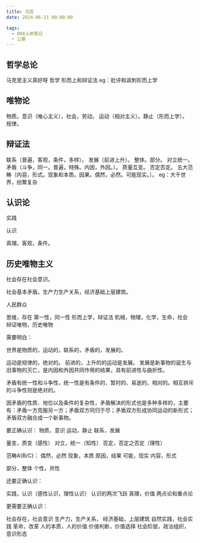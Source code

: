 ```yaml
---
title: 马哲
date: 2024-06-21 00:00:00

tags: 
  - 000上岸笔记
  - 公基
---
```

## 哲学总论
马克思主义真好呀
哲学
形而上和辩证法
eg：批评和讽刺形而上学
## 唯物论
物质。意识（唯心主义），社会，劳动。
运动（相对主义）。静止（形而上学）。
规律。
## 辩证法
联系（普遍，客观，条件，多样）。
发展（前进上升）。
整体。部分。
对立统一。矛盾（斗争，同一。普遍，特殊。内因，外因。）。
质量互变。
否定否定。
五大范畴（内容，形式。现象和本质。因果。偶然，必然。可能现实。）。
eg：大千世界，纷繁复杂

## 认识论

实践

认识

真理。客观，条件。

## 历史唯物主义

社会存在社会意识。

社会基本矛盾。生产力生产关系，经济基础上层建筑。

人民群众

思维，存在
第一性，同一性
形而上学，辩证法
机械，物理，化学，生命，社会
辩证唯物，历史唯物

需要明白：

世界是物质的，运动的，联系的，矛盾的，发展的。

运动是规律的，绝对的。
前进的，上升的的运动是发展。
发展是新事物的诞生与旧事物的灭亡，是内因和外因共同作用的结果，具有前进性与曲折性。

矛盾有统一性和斗争性，统一性是有条件的、暂时的、易逝的、相对的。相互排斥的斗争性则是绝对的。

因矛盾的性质、地位以及条件的复杂性，矛盾解决的形式也是多种多样的，主要有：矛盾一方克服另一方；矛盾双方同归于尽；矛盾双方形成协同运动的新形式；矛盾双方融合成一个新事物。

要正确认识：
物质，意识
运动，静止
联系，发展

量变，质变（感性）
对立，统一（知性）
否定，否定之否定（理性）

范畴A{B/C}：
偶然，必然
现象，本质
原因，结果
可能，现实
内容，形式

部分，整体
个性，共性

还要正确认识：

实践，认识（感性认识，理性认识）
认识的两次飞跃
真理，价值
两点论和重点论


更需要正确认识：

社会存在，社会意识
生产力，生产关系，
经济基础，上层建筑
自然实践，社会实践
革命，改革
人的本质，人的价值
价值判断，价值选择
社会阶层，政治组织，意识形态


